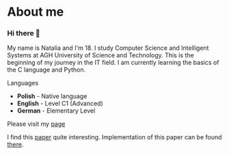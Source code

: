 # About me
### Hi there 👋
My name is Natalia and I'm 18. I study Computer Science and Intelligent Systems at AGH University of Science and Technology. This is the beginning of my journey in the IT field. I am currently learning the basics of the C language and Python.

Languages
+ **Polish** - Native language
+ **English** - Level C1 (Advanced)
+ **German** - Elementary Level


Please visit my [page](https://nataliadybczak.github.io/)

I find this [paper](https://arxiv.org/pdf/1806.04558.pdf) quite interesting. Implementation of this paper can be found [there](https://github.com/nataliadybczak/Real-Time-Voice-Cloning).
<!--
**nataliadybczak/nataliadybczak** is a ✨ _special_ ✨ repository because its `README.md` (this file) appears on your GitHub profile.

Here are some ideas to get you started:

- 🔭 I’m currently working on ...
- 🌱 I’m currently learning ...
- 👯 I’m looking to collaborate on ...
- 🤔 I’m looking for help with ...
- 💬 Ask me about ...
- 📫 How to reach me: ...
- 😄 Pronouns: ...
- ⚡ Fun fact: ...
-->
